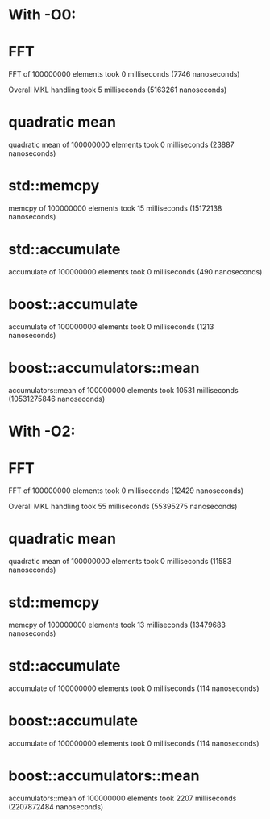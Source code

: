 # With -O0:
# FFT
FFT of 100000000 elements took 0 milliseconds (7746 nanoseconds)

Overall MKL handling took 5 milliseconds (5163261 nanoseconds)

# quadratic mean
quadratic mean of 100000000 elements took 0 milliseconds (23887 nanoseconds)

# std::memcpy
memcpy of 100000000 elements took 15 milliseconds (15172138 nanoseconds)

# std::accumulate
accumulate of 100000000 elements took 0 milliseconds (490 nanoseconds)

# boost::accumulate
accumulate of 100000000 elements took 0 milliseconds (1213 nanoseconds)

# boost::accumulators::mean
accumulators::mean of 100000000 elements took 10531 milliseconds (10531275846 nanoseconds)

# With -O2:
# FFT
FFT of 100000000 elements took 0 milliseconds (12429 nanoseconds)

Overall MKL handling took 55 milliseconds (55395275 nanoseconds)


# quadratic mean
quadratic mean of 100000000 elements took 0 milliseconds (11583 nanoseconds)


# std::memcpy
memcpy of 100000000 elements took 13 milliseconds (13479683 nanoseconds)


# std::accumulate
accumulate of 100000000 elements took 0 milliseconds (114 nanoseconds)


# boost::accumulate
accumulate of 100000000 elements took 0 milliseconds (114 nanoseconds)


# boost::accumulators::mean
accumulators::mean of 100000000 elements took 2207 milliseconds (2207872484 nanoseconds)


